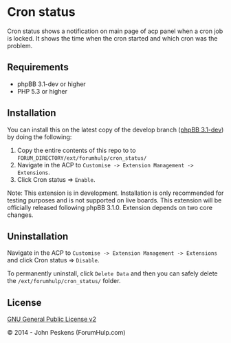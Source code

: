 Cron status
===========

Cron status shows a notification on main page of acp panel when a cron job is locked. It shows the time when the cron started and which cron was the problem. 

## Requirements
* phpBB 3.1-dev or higher
* PHP 5.3 or higher

## Installation
You can install this on the latest copy of the develop branch ([phpBB 3.1-dev](https://github.com/phpbb/phpbb3)) by doing the following:

1. Copy the entire contents of this repo to to `FORUM_DIRECTORY/ext/forumhulp/cron_status/`
2. Navigate in the ACP to `Customise -> Extension Management -> Extensions`.
3. Click Cron status => `Enable`.

Note: This extension is in development. Installation is only recommended for testing purposes and is not supported on live boards. This extension will be officially released following phpBB 3.1.0. Extension depends on two core changes.

## Uninstallation
Navigate in the ACP to `Customise -> Extension Management -> Extensions` and click Cron status => `Disable`.

To permanently uninstall, click `Delete Data` and then you can safely delete the `/ext/forumhulp/cron_status/` folder.

## License
[GNU General Public License v2](http://opensource.org/licenses/GPL-2.0)

© 2014 - John Peskens (ForumHulp.com)